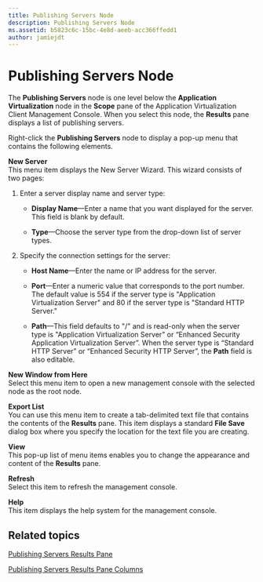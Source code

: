 ```yaml
---
title: Publishing Servers Node
description: Publishing Servers Node
ms.assetid: b5823c6c-15bc-4e8d-aeeb-acc366ffedd1
author: jamiejdt
---
```


# Publishing Servers Node


The **Publishing Servers** node is one level below the **Application Virtualization** node in the **Scope** pane of the Application Virtualization Client Management Console. When you select this node, the **Results** pane displays a list of publishing servers.

Right-click the **Publishing Servers** node to display a pop-up menu that contains the following elements.

<a href="" id="new-server"></a>**New Server**  
This menu item displays the New Server Wizard. This wizard consists of two pages:

1.  Enter a server display name and server type:

    -   **Display Name**—Enter a name that you want displayed for the server. This field is blank by default.

    -   **Type**—Choose the server type from the drop-down list of server types.

2.  Specify the connection settings for the server:

    -   **Host Name**—Enter the name or IP address for the server.

    -   **Port**—Enter a numeric value that corresponds to the port number. The default value is 554 if the server type is "Application Virtualization Server" and 80 if the server type is "Standard HTTP Server."

    -   **Path**—This field defaults to "/" and is read-only when the server type is "Application Virtualization Server" or “Enhanced Security Application Virtualization Server”. When the server type is “Standard HTTP Server” or “Enhanced Security HTTP Server”, the **Path** field is also editable.

<a href="" id="new-window-from-here"></a>**New Window from Here**  
Select this menu item to open a new management console with the selected node as the root node.

<a href="" id="export-list"></a>**Export List**  
You can use this menu item to create a tab-delimited text file that contains the contents of the **Results** pane. This item displays a standard **File Save** dialog box where you specify the location for the text file you are creating.

<a href="" id="view"></a>**View**  
This pop-up list of menu items enables you to change the appearance and content of the **Results** pane.

<a href="" id="refresh"></a>**Refresh**  
Select this item to refresh the management console.

<a href="" id="help"></a>**Help**  
This item displays the help system for the management console.

## Related topics


[Publishing Servers Results Pane](publishing-servers-results-pane.md)

[Publishing Servers Results Pane Columns](publishing-servers-results-pane-columns.md)

 

 





